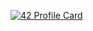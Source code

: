 [![42 Profile Card](https://1337-readme.vercel.app/api/profile?cursus=42&login=zjamali)](https://github.com/mohouyizme/1337-readme)

